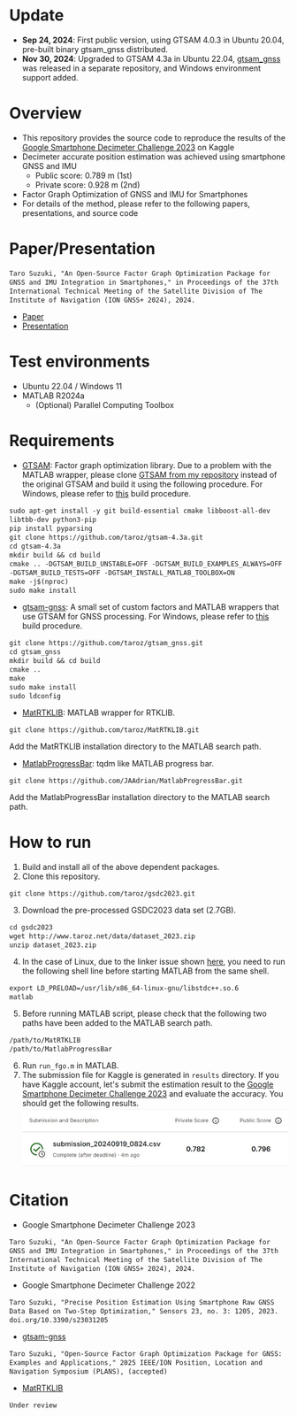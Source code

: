 # Update
- **Sep 24, 2024**: First public version, using GTSAM 4.0.3 in Ubuntu 20.04, pre-built binary gtsam_gnss distributed.
- **Nov 30, 2024**: Upgraded to GTSAM 4.3a in Ubuntu 22.04, [gtsam_gnss](https://github.com/taroz/gtsam_gnss) was released in a separate repository, and Windows environment support added.

# Overview
- This repository provides the source code to reproduce the results of the [Google Smartphone Decimeter Challenge 2023](https://www.kaggle.com/competitions/smartphone-decimeter-2023) on Kaggle
- Decimeter accurate position estimation was achieved using smartphone GNSS and IMU
  - Public score: 0.789 m (1st)
  - Private score:  0.928 m (2nd)
- Factor Graph Optimization of GNSS and IMU for Smartphones
- For details of the method, please refer to the following papers, presentations, and source code

# Paper/Presentation
```
Taro Suzuki, "An Open-Source Factor Graph Optimization Package for GNSS and IMU Integration in Smartphones," in Proceedings of the 37th International Technical Meeting of the Satellite Division of The Institute of Navigation (ION GNSS+ 2024), 2024.
```
- [Paper](http://www.taroz.net/paper/IONGNSS2024_GSDC.pdf)
- [Presentation](http://www.taroz.net/paper/IONGNSS2024_GSDC_ppt.pdf)

# Test environments
- Ubuntu 22.04 / Windows 11
- MATLAB R2024a
  - (Optional) Parallel Computing Toolbox

# Requirements
- [GTSAM](https://github.com/borglab/gtsam):
Factor graph optimization library. Due to a problem with the MATLAB wrapper, please clone [GTSAM from my repository](https://github.com/taroz/gtsam-4.3a) instead of the original GTSAM and build it using the following procedure. For Windows, please refer to [this](https://github.com/taroz/gtsam_gnss/blob/main/BUILD_WINDOWS.md) build procedure.
```shell
sudo apt-get install -y git build-essential cmake libboost-all-dev libtbb-dev python3-pip
pip install pyparsing
git clone https://github.com/taroz/gtsam-4.3a.git
cd gtsam-4.3a
mkdir build && cd build
cmake .. -DGTSAM_BUILD_UNSTABLE=OFF -DGTSAM_BUILD_EXAMPLES_ALWAYS=OFF -DGTSAM_BUILD_TESTS=OFF -DGTSAM_INSTALL_MATLAB_TOOLBOX=ON
make -j$(nproc)
sudo make install
```

- [gtsam-gnss](https://github.com/taroz/gtsam_gnss): A small set of custom factors and MATLAB wrappers that use GTSAM for GNSS processing. For Windows, please refer to [this](https://github.com/taroz/gtsam_gnss/blob/main/BUILD_WINDOWS.md) build procedure.
```shell
git clone https://github.com/taroz/gtsam_gnss.git
cd gtsam_gnss
mkdir build && cd build
cmake ..
make
sudo make install
sudo ldconfig
```

- [MatRTKLIB](https://github.com/taroz/MatRTKLIB):
MATLAB wrapper for RTKLIB.
```shell
git clone https://github.com/taroz/MatRTKLIB.git
```
Add the MatRTKLIB installation directory to the MATLAB search path.
- [MatlabProgressBar](https://github.com/JAAdrian/MatlabProgressBar):
tqdm like MATLAB progress bar.
```shell
git clone https://github.com/JAAdrian/MatlabProgressBar.git
```
Add the MatlabProgressBar installation directory to the MATLAB search path.

# How to run
1. Build and install all of the above dependent packages.
2. Clone this repository.
```shell
git clone https://github.com/taroz/gsdc2023.git
```
3. Download the pre-processed GSDC2023 data set (2.7GB).
```shell
cd gsdc2023
wget http://www.taroz.net/data/dataset_2023.zip
unzip dataset_2023.zip
```
4. In the case of Linux, due to the linker issue shown [here](https://github.com/borglab/gtsam/blob/develop/matlab/README.md), you need to run the following shell line before starting MATLAB from the same shell.
```shell
export LD_PRELOAD=/usr/lib/x86_64-linux-gnu/libstdc++.so.6
matlab
```
5. Before running MATLAB script, please check that the following two paths have been added to the MATLAB search path.
```shell
/path/to/MatRTKLIB
/path/to/MatlabProgressBar
```
6. Run `run_fgo.m` in MATLAB.
7. The submission file for Kaggle is generated in `results` directory. If you have Kaggle account, let's submit the estimation result to the [Google Smartphone Decimeter Challenge 2023](https://www.kaggle.com/competitions/smartphone-decimeter-2023) and evaluate the accuracy. You should get the following results.
![](https://github.com/taroz/Misc/blob/master/data/kaggle/gsdc2023_score.jpg?raw=true)

# Citation
- Google Smartphone Decimeter Challenge 2023
```
Taro Suzuki, "An Open-Source Factor Graph Optimization Package for GNSS and IMU Integration in Smartphones," in Proceedings of the 37th International Technical Meeting of the Satellite Division of The Institute of Navigation (ION GNSS+ 2024), 2024.
```
- Google Smartphone Decimeter Challenge 2022
```
Taro Suzuki, "Precise Position Estimation Using Smartphone Raw GNSS Data Based on Two-Step Optimization," Sensors 23, no. 3: 1205, 2023. doi.org/10.3390/s23031205
```
- [gtsam-gnss](https://github.com/taroz/gtsam_gnss)
```
Taro Suzuki, "Open-Source Factor Graph Optimization Package for GNSS: Examples and Applications," 2025 IEEE/ION Position, Location and Navigation Symposium (PLANS), (accepted)
```
- [MatRTKLIB](https://github.com/taroz/MatRTKLIB)
```
Under review
```